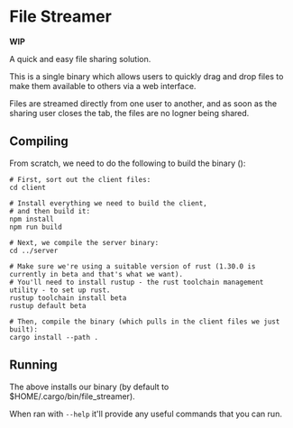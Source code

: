 File Streamer
=============

**WIP**

A quick and easy file sharing solution.

This is a single binary which allows users to quickly drag and drop files to make them available to others via a web interface.

Files are streamed directly from one user to another, and as soon as the sharing user closes the tab, the files are no logner being shared.

Compiling
---------

From scratch, we need to do the following to build the binary ():

```
# First, sort out the client files:
cd client

# Install everything we need to build the client,
# and then build it:
npm install
npm run build

# Next, we compile the server binary:
cd ../server

# Make sure we're using a suitable version of rust (1.30.0 is currently in beta and that's what we want).
# You'll need to install rustup - the rust toolchain management utility - to set up rust.
rustup toolchain install beta
rustup default beta

# Then, compile the binary (which pulls in the client files we just built):
cargo install --path .
```

Running
-------

The above installs our binary (by default to $HOME/.cargo/bin/file_streamer).

When ran with `--help` it'll provide any useful commands that you can run.

